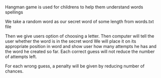 Hangman game is used for childrens to help them understand words spellings

We take a random word as our secret word of some length from words.txt file

Then we give users option of choosing a letter.
Then computer will tell the user whether the word is in the secret word
We will place it on its appropriate position in word and show user how many
attempts he has and the word he created so far.
Each correct guess will not reduce the number of attempts left.

For each wrong guess, a penalty will be given by reducing number of chances.
